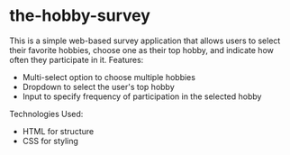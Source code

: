 # the-hobby-survey
 This is a simple web-based survey application that allows users to select their favorite hobbies, choose one as their top hobby, and indicate how often they participate in it.
 Features:
 - Multi-select option to choose multiple hobbies
 - Dropdown to select the user's top hobby
 - Input to specify frequency of participation in the selected hobby
 
 Technologies Used:
 - HTML for structure
 - CSS for styling